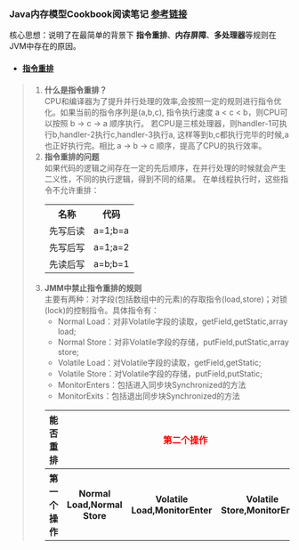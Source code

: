 ### Java内存模型Cookbook阅读笔记 [参考链接](http://ifeve.com/jmm-cookbook/)

核心思想：说明了在最简单的背景下 **指令重排**、**内存屏障**、**多处理器**等规则在JVM中存在的原因。

*   #### [指令重排](http://ifeve.com/jmm-cookbook-reorderings/)


> 1. **什么是指令重排？**     
   > CPU和编译器为了提升并行处理的效率,会按照一定的规则进行指令优化。如果当前的指令序列是(a,b,c),
   指令执行速度 a < c < b，则CPU可以按照 b -> c -> a 顺序执行。
   若CPU是三核处理器，则handler-1可执行b,handler-2执行c,handler-3执行a,
   这样等到b,c都执行完毕的时候,a也正好执行完。相比 a -> b -> c 顺序，提高了CPU的执行效率。
> 2. **指令重排的问题**        
   > 如果代码的逻辑之间存在一定的先后顺序，在并行处理的时候就会产生二义性，不同的执行逻辑，得到不同的结果。
   在单线程执行时，这些指令不允许重排： 
         <table>
            <tr>
                <th>名称</th><th>代码</th>
            </tr>
            <tr>
                <td>先写后读</td>
                <td>a=1;b=a</td>
            </tr>
            <tr>
                <td>先写后写</td>
                <td>a=1;a=2</td>
            </tr>
            <tr>
                <td>先读后写</td>
                <td>a=b;b=1</td>
            </tr>
        </table>            
> 3. **JMM中禁止指令重排的规则**        
   > 主要有两种：对字段(包括数组中的元素)的存取指令(load,store)；对锁(lock)的控制指令。具体指令有：        
        <ul>
            <li>
                Normal Load：对非Volatile字段的读取，getField,getStatic,array load;   
            </li>
            <li>
                Normal Store：对非Volatile字段的存储，putField,putStatic,array store;   
            </li>
            <li>
                Volatile Load：对Volatile字段的读取，getField,getStatic;   
            </li>
            <li>
                Volatile Store：对Volatile字段的存储，putField,putStatic;   
            </li>
            <li>
                MonitorEnters：包括进入同步块Synchronized的方法
            </li>
            <li>
                MonitorExits：包括退出同步块Synchronized的方法
            </li>
        </ul>
        <table>
            <tr>
                <th>能否重排</th>
                <th colspan="3" style="color:red" >第二个操作</th>
            </tr>
            <tr>
                <th>第一个操作</th>
                <th>Normal Load,Normal Store</th>
                <th>Volatile Load,MonitorEnter</th>
                <th>Volatile Store,MonitorEnter</th>
            </tr>
        </table>
        
            
    


